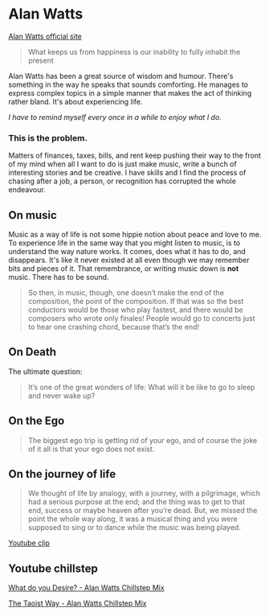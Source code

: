 # Alan Watts

[Alan Watts official site](https://alanwatts.org/)

>What keeps us from happiness is our inability to fully inhabit the present

Alan Watts has been a great source of wisdom and humour.  There's something in the way he speaks that sounds comforting.  He manages to express complex topics in a simple manner that makes the act of thinking rather bland.  It's about experiencing life.

*I have to remind myself every once in a while to enjoy what I do.*  

### **This is the problem.**  

Matters of finances, taxes, bills, and rent keep pushing their way to the front of my mind when all I want to do is just make music, write a bunch of interesting stories and be creative.  I have skills and I find the process of chasing after a job, a person, or recognition has corrupted the whole endeavour.  

## On music

Music as a way of life is not some hippie notion about peace and love to me.  To experience life in the same way that you might listen to music, is to understand the way nature works.  It comes, does what it has to do, and disappears.  It's like it never existed at all even though we may remember bits and pieces of it.  That remembrance, or writing music down is **not** music.  There has to be sound. 

>So then, in music, though, one doesn’t make the end of the composition, the point of the composition. If that was so the best conductors would be those who play fastest, and there would be composers who wrote only finales! People would go to concerts just to hear one crashing chord, because that’s the end!

## On Death

The ultimate question:

>It’s one of the great wonders of life: What will it be like to go to sleep and never wake up?



## On the Ego

>The biggest ego trip is getting rid of your ego, and of course the joke of it all is that your ego does not exist.

## On the journey of life

>We thought of life by analogy, with a journey, with a pilgrimage, which had a serious purpose at the end; and the thing was to get to that end, success or maybe heaven after you’re dead. But, we missed the point the whole way along, it was a musical thing and you were supposed to sing or to dance while the music was being played.

[Youtube clip](https://www.youtube.com/watch?v=qHnIJeE3LAI)

## Youtube chillstep

[What do you Desire? - Alan Watts Chillstep Mix](https://www.youtube.com/watch?v=C95mo4Q3izc)

[The Taoist Way - Alan Watts Chillstep Mix](https://www.youtube.com/watch?v=Jbu-OTEHnf8)
